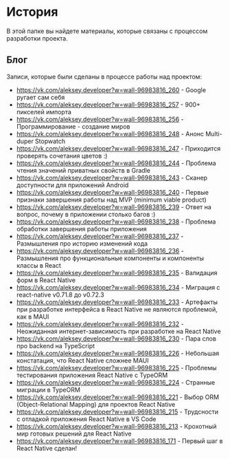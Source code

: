 # История

В этой папке вы найдете материалы, которые связаны с процессом разработки проекта.

## Блог

Записи, которые были сделаны в процессе работы над проектом:

* https://vk.com/aleksey.developer?w=wall-96983816_260 - Google ругает сам себя
* https://vk.com/aleksey.developer?w=wall-96983816_257 - 900+ пикселей импорта
* https://vk.com/aleksey.developer?w=wall-96983816_256 - Программирование - создание миров
* https://vk.com/aleksey.developer?w=wall-96983816_248 - Анонс Multi-duper Stopwatch
* https://vk.com/aleksey.developer?w=wall-96983816_247 - Приходится проверять сочетания цветов :)
* https://vk.com/aleksey.developer?w=wall-96983816_244 - Проблема чтения значений приватных свойств в Gradle
* https://vk.com/aleksey.developer?w=wall-96983816_243 - Сканер доступности для приложений Android
* https://vk.com/aleksey.developer?w=wall-96983816_240 - Первые признаки завершения работы над MVP (minimum viable product)
* https://vk.com/aleksey.developer?w=wall-96983816_239 - Ответ на вопрос, почему в приложении столько багов :)
* https://vk.com/aleksey.developer?w=wall-96983816_238 - Проблема обработки завершения работы приложения
* https://vk.com/aleksey.developer?w=wall-96983816_237 - Размышления про историю изменений кода
* https://vk.com/aleksey.developer?w=wall-96983816_236 - Размышления про функциональные компоненты и компоненты классы в React
* https://vk.com/aleksey.developer?w=wall-96983816_235 - Валидация форм в React Native
* https://vk.com/aleksey.developer?w=wall-96983816_234 - Миграция с react-native v0.71.8 до v0.72.3
* https://vk.com/aleksey.developer?w=wall-96983816_233 - Артефакты при разработке интерфейса в React Native не являются проблемой, как в MAUI
* https://vk.com/aleksey.developer?w=wall-96983816_232 - Неожиданная интернет-зависимость при разработке на React Native
* https://vk.com/aleksey.developer?w=wall-96983816_230 - Пара слов про backend на TypeScript
* https://vk.com/aleksey.developer?w=wall-96983816_226 - Небольшая констатация, что React Native сложнее MAUI
* https://vk.com/aleksey.developer?w=wall-96983816_225 - Проблемы тестирования приложения React Native с TypeORM
* https://vk.com/aleksey.developer?w=wall-96983816_224 - Странные миграции в TypeORM
* https://vk.com/aleksey.developer?w=wall-96983816_221 - Выбор ORM (Object-Relational Mapping) для проектов React Native
* https://vk.com/aleksey.developer?w=wall-96983816_215 - Трудсности с отладкой приложения React Native в VS Code
* https://vk.com/aleksey.developer?w=wall-96983816_213 - Крохотный мир готовых решений для React Native
* https://vk.com/aleksey.developer?w=wall-96983816_171 - Первый шаг в React Native сделан!
